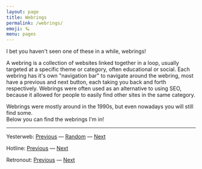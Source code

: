 ```yaml
---
layout: page
title: Webrings
permalink: /webrings/
emoji: 🪐
menu: pages
---
```


I bet you haven't seen one of these in a while, webrings!

A webring is a collection of websites linked together in a loop, usually targeted at a specific theme or
category, often educational or social. Each webring has it's own "navigation bar" to navigate around the
webring, most have a previous and next button, each taking you back and forth respectively. Webrings were
often used as an alternative to using SEO, because it allowed for people to easily find other sites in the
same category.

Webrings were mostly around in the 1990s, but even nowadays you will still find some.<br>
Below you can find the webrings I'm in!

---

Yesterweb: [Previous](https://webring.yesterweb.org/noJS/index.php?d=prev&url=https://walkx.org) — [Random](https://webring.yesterweb.org/noJS/index.php?d=rand&url=https:/walkx.org) — [Next](https://webring.yesterweb.org/noJS/index.php?d=next&url=https://walkx.org)

Hotline: [Previous](https://hotlinewebring.club/walkxorg/previous) — [Next](https://hotlinewebring.club/walkxorg/next)

Retronout: [Previous](https://webring.dinhe.net/prev/walkx.org) — [Next](https://webring.dinhe.net/next/walkx.org)

<!-- xandra.cc/safonts -->
<script src="https://xandra.cc/safonts/webring.js"></script>

<ring-900 site="https://walkx.org/"></ring-900>
<br>

<!-- vukky -->
<script src="https://vukky.neocities.org/ring/ring.js"></script>
